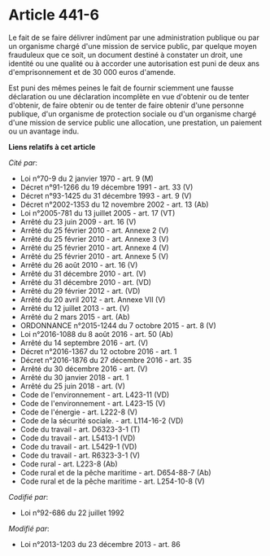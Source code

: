 # Article 441-6

Le fait de se faire délivrer indûment par une administration publique ou par un organisme chargé d'une mission de service
public, par quelque moyen frauduleux que ce soit, un document destiné à constater un droit, une identité ou une qualité ou à
accorder une autorisation est puni de deux ans d'emprisonnement et de 30 000 euros d'amende.

Est puni des mêmes peines le fait de fournir sciemment une fausse déclaration ou une déclaration incomplète en vue d'obtenir
ou de tenter d'obtenir, de faire obtenir ou de tenter de faire obtenir d'une personne publique, d'un organisme de protection
sociale ou d'un organisme chargé d'une mission de service public une allocation, une prestation, un paiement ou un avantage
indu.

**Liens relatifs à cet article**

_Cité par_:

  - Loi n°70-9 du 2 janvier 1970 - art. 9 (M)
  - Décret n°91-1266 du 19 décembre 1991 - art. 33 (V)
  - Décret n°93-1425 du 31 décembre 1993 - art. 9 (V)
  - Décret n°2002-1353 du 12 novembre 2002 - art. 13 (Ab)
  - Loi n°2005-781 du 13 juillet 2005 - art. 17 (VT)
  - Arrêté du 23 juin 2009 - art. 16 (V)
  - Arrêté du 25 février 2010 - art. Annexe 2 (V)
  - Arrêté du 25 février 2010 - art. Annexe 3 (V)
  - Arrêté du 25 février 2010 - art. Annexe 4 (V)
  - Arrêté du 25 février 2010 - art. Annexe 5 (V)
  - Arrêté du 26 août 2010 - art. 16 (V)
  - Arrêté du 31 décembre 2010 - art. (V)
  - Arrêté du 31 décembre 2010 - art. (VD)
  - Arrêté du 29 février 2012 - art. (VD)
  - Arrêté du 20 avril 2012 - art. Annexe VII (V)
  - Arrêté du 12 juillet 2013 - art. (V)
  - Arrêté du 2 mars 2015 - art. (Ab)
  - ORDONNANCE n°2015-1244 du 7 octobre 2015 - art. 8 (V)
  - Loi n°2016-1088 du 8 août 2016 - art. 50 (Ab)
  - Arrêté du 14 septembre 2016 - art. (V)
  - Décret n°2016-1367 du 12 octobre 2016 - art. 1
  - Décret n°2016-1876 du 27 décembre 2016 - art. 35
  - Arrêté du 30 décembre 2016 - art. (V)
  - Arrêté du 30 janvier 2018 - art. 1
  - Arrêté du 25 juin 2018 - art. (V)
  - Code de l'environnement - art. L423-11 (VD)
  - Code de l'environnement - art. L423-15 (V)
  - Code de l'énergie - art. L222-8 (V)
  - Code de la sécurité sociale. - art. L114-16-2 (VD)
  - Code du travail - art. D6323-3-1 (T)
  - Code du travail - art. L5413-1 (VD)
  - Code du travail - art. L5429-1 (VD)
  - Code du travail - art. R6323-3-1 (V)
  - Code rural - art. L223-8 (Ab)
  - Code rural et de la pêche maritime - art. D654-88-7 (Ab)
  - Code rural et de la pêche maritime - art. L254-10-8 (V)

_Codifié par_:

  - Loi n°92-686 du 22 juillet 1992

_Modifié par_:

  - Loi n°2013-1203 du 23 décembre 2013 - art. 86
